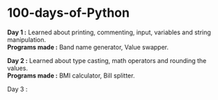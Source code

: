 # 100-days-of-Python

**Day 1 :** Learned about printing, commenting, input, variables and string manipulation.                                                                                                    
**Programs made :** Band name generator, Value swapper.

**Day 2 :** Learned about type casting, math operators and rounding the values.                                                                                                                
**Programs made :** BMI calculator, Bill splitter.

Day 3 : 
